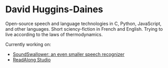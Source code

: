 # David Huggins-Daines

Open-source speech and language technologies in C, Python, JavaScript,
and other languages.  Short sciency-fiction in French and English.
Trying to live according to the laws of thermodynamics.

Currently working on:

- [SoundSwallower: an even smaller speech recognizer](https://github.com/ReadAlongs/SoundSwallower)
- [ReadAlong Studio](https://github.com/ReadAlongs/Studio)


